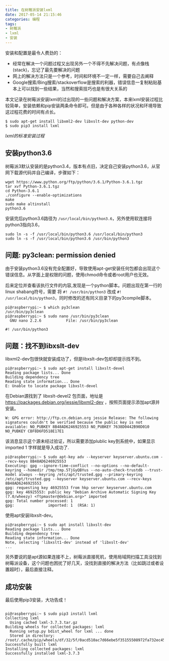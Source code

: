```yaml
---
title: 在树莓派安装lxml
date: 2017-05-14 21:15:46
categories: 编程
tags:
- 树莓派
- lxml
- 安装
---
```


安装和配置是最令人费劲的：

- 经常在解决一个问题过程又出现另外一个不得不先解决问题，有点像栈(stack)，忘记了最先要解决的问题
- 网上的解决方法只是一个参考，时间和环境不一定一样，需要自己去阐释
- Google搜索/Bing搜索/stackoverflow是搜索的利器，错误信息一复制粘贴基本上可以找到一些结果，当然和搜索技巧也是有很大关系的

本文记录在树莓派安装lxml的过出现的一些问题和解决方案，本来lxml安装过程比较简单，安装依赖和pip安装两条命令即可。但是由于各种各样的状况和环境导致这过程花费的时间有点长。

```
$ sudo apt-get install libxml2-dev libxslt-dev python-dev
$ sudo pip3 install lxml
```
*lxml的标准安装过程*


<!-- more -->

## 安装python3.6

树莓派3默认安装的是python3.4，版本有点旧，决定自己安装python3.6，从官网下载源代码并自己编译，步骤如下：

```
wget https://www.python.org/ftp/python/3.6.1/Python-3.6.1.tgz
tar xvf Python-3.6.1.tgz
cd Python-3.6.1
./configure --enable-optimizations
make
sudo make altinstall
python3.6
```

安装完后python3.6路径为 `/usr/local/bin/python3.6`，另外使用软连接将python3指向3.6，

```
sudo ln -s -f /usr/local/bin/python3.6 /usr/local/bin/python3
sudo ln -s -f /usr/local/bin/python3.6 /usr/bin/python3
```

## 问题: py3clean: permission denied

由于安装python3.6没有完全配置好，导致使用apt-get安装任何包都会出现这个错误信息。从字面上是权限的问题，使用chmod命令或者root用户也无效。

后来定位并查看该执行文件的内容,发现是一个python脚本。问题出现在第一行的linux shabang符号，需要 将 `#! /usr/bin/python3` 改成 `#! /usr/local/bin/python3`，同时修改的还有同义目录下的py3compile脚本。

```
pi@raspberrypi:~ $ which py3clean
/usr/bin/py3clean
pi@raspberrypi:~ $ sudo nano /usr/bin/py3clean
  GNU nano 2.2.6           File: /usr/bin/py3clean

#! /usr/bin/python3

```

## 问题：找不到libxslt-dev

libxml2-dev包很快就安装成功了，但是libxslt-dev包却却提示找不到。

```
pi@raspberrypi:~ $ sudo apt-get install libxslt-devel
Reading package lists... Done
Building dependency tree
Reading state information... Done
E: Unable to locate package libxslt-devel
```

在Debian源找到了 libxslt-devel2 包页面，地址是 https://packages.debian.org/jessie/libxml2-dev ，按照页面提示添加apt源并安装。

```
W: GPG error: http://ftp.cn.debian.org jessie Release: The following signatures couldn't be verified because the public key is not available: NO_PUBKEY 8B48AD6246925553 NO_PUBKEY 7638D0442B90D010 NO_PUBKEY CBF8D6FD518E17E1
```

该消息显示这个源未经过验证，所以需要添加plublic key到系统中，如果显示 imported 1 字样就是导入成功了.

```
pi@raspberrypi:~ $ sudo apt-key adv --keyserver keyserver.ubuntu.com --recv-keys 8B48AD6246925553
Executing: gpg --ignore-time-conflict --no-options --no-default-keyring --homedir /tmp/tmp.5TjGyQBYus --no-auto-check-trustdb --trust-model always --keyring /etc/apt/trusted.gpg --primary-keyring /etc/apt/trusted.gpg --keyserver keyserver.ubuntu.com --recv-keys 8B48AD6246925553
gpg: requesting key 46925553 from hkp server keyserver.ubuntu.com
gpg: key 46925553: public key "Debian Archive Automatic Signing Key (7.0/wheezy) <ftpmaster@debian.org>" imported
gpg: Total number processed: 1
gpg:               imported: 1  (RSA: 1)
```

使用apt安装libxslt-dev。

```
pi@raspberrypi:~ $ sudo apt install libxslt-dev
Reading package lists... Done
Building dependency tree
Reading state information... Done
Note, selecting 'libxslt1-dev' instead of 'libxslt-dev'
...
```

另外要说的是apt源如果连接不上，树莓派直接死机，使用局域网扫描工具没找到树莓派设备，这个问题也困扰了好几天，没找到直接的解决方法（比如跳过或者设置超时），最后直接注释。

## 成功安装

最后使用pip3安装，大功告成！

```

pi@raspberrypi:~ $ sudo pip3 install lxml
Collecting lxml
  Using cached lxml-3.7.3.tar.gz
Building wheels for collected packages: lxml
  Running setup.py bdist_wheel for lxml ... done
  Stored in directory: /root/.cache/pip/wheels/df/32/5f/0acd510ac7d66ebe5f35155508972fa732ec45acd5f79146d2
Successfully built lxml
Installing collected packages: lxml
Successfully installed lxml-3.7.3
```
